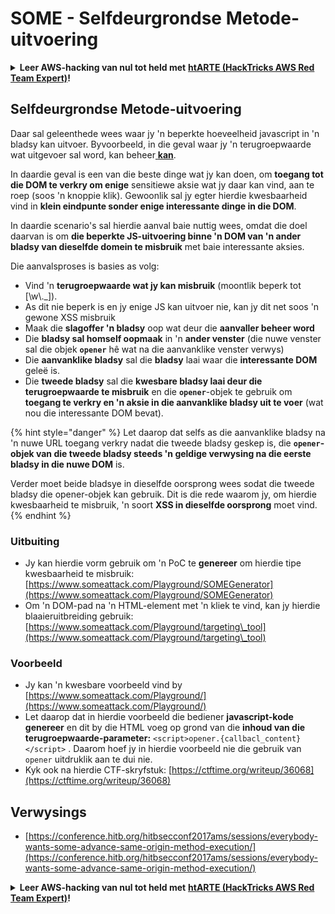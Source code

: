 # SOME - Selfdeurgrondse Metode-uitvoering

<details>

<summary><strong>Leer AWS-hacking van nul tot held met</strong> <a href="https://training.hacktricks.xyz/courses/arte"><strong>htARTE (HackTricks AWS Red Team Expert)</strong></a><strong>!</strong></summary>

* Werk jy in 'n **cybersecurity-maatskappy**? Wil jy jou **maatskappy adverteer in HackTricks**? Of wil jy toegang hê tot die **nuutste weergawe van die PEASS of HackTricks aflaai in PDF-formaat**? Kyk na die [**SUBSCRIPTION PLANS**](https://github.com/sponsors/carlospolop)!
* Ontdek [**The PEASS Family**](https://opensea.io/collection/the-peass-family), ons versameling eksklusiewe [**NFTs**](https://opensea.io/collection/the-peass-family)
* Kry die [**amptelike PEASS & HackTricks swag**](https://peass.creator-spring.com)
* **Sluit aan by die** [**💬**](https://emojipedia.org/speech-balloon/) [**Discord-groep**](https://discord.gg/hRep4RUj7f) of die [**telegram-groep**](https://t.me/peass) of **volg** my op **Twitter** 🐦[**@carlospolopm**](https://twitter.com/hacktricks_live)**.**
* **Deel jou hacktruuks deur PR's in te dien by die** [**hacktricks repo**](https://github.com/carlospolop/hacktricks) **en** [**hacktricks-cloud repo**](https://github.com/carlospolop/hacktricks-cloud).

</details>

## Selfdeurgrondse Metode-uitvoering

Daar sal geleenthede wees waar jy 'n beperkte hoeveelheid javascript in 'n bladsy kan uitvoer. Byvoorbeeld, in die geval waar jy 'n terugroepwaarde wat uitgevoer sal word, kan beheer[ **kan**](./#javascript-function).

In daardie geval is een van die beste dinge wat jy kan doen, om **toegang tot die DOM te verkry om enige** sensitiewe aksie wat jy daar kan vind, aan te roep (soos 'n knoppie klik). Gewoonlik sal jy egter hierdie kwesbaarheid vind in **klein eindpunte sonder enige interessante dinge in die DOM**.

In daardie scenario's sal hierdie aanval baie nuttig wees, omdat die doel daarvan is om **die beperkte JS-uitvoering binne 'n DOM van 'n ander bladsy van dieselfde domein te misbruik** met baie interessante aksies.

Die aanvalsproses is basies as volg:

* Vind 'n **terugroepwaarde wat jy kan misbruik** (moontlik beperk tot \[\w\\.\_]).
* As dit nie beperk is en jy enige JS kan uitvoer nie, kan jy dit net soos 'n gewone XSS misbruik
* Maak die **slagoffer 'n bladsy** oop wat deur die **aanvaller beheer word**
* Die **bladsy sal homself oopmaak** in 'n **ander venster** (die nuwe venster sal die objek **`opener`** hê wat na die aanvanklike venster verwys)
* Die **aanvanklike bladsy** sal die **bladsy** laai waar die **interessante DOM** geleë is.
* Die **tweede bladsy** sal die **kwesbare bladsy laai deur die terugroepwaarde te misbruik** en die **`opener`**-objek te gebruik om **toegang te verkry en 'n aksie in die aanvanklike bladsy uit te voer** (wat nou die interessante DOM bevat).

{% hint style="danger" %}
Let daarop dat selfs as die aanvanklike bladsy na 'n nuwe URL toegang verkry nadat die tweede bladsy geskep is, die **`opener`-objek van die tweede bladsy steeds 'n geldige verwysing na die eerste bladsy in die nuwe DOM** is.

Verder moet beide bladsye in dieselfde oorsprong wees sodat die tweede bladsy die opener-objek kan gebruik. Dit is die rede waarom jy, om hierdie kwesbaarheid te misbruik, 'n soort **XSS in dieselfde oorsprong** moet vind.
{% endhint %}

### Uitbuiting

* Jy kan hierdie vorm gebruik om 'n PoC te **genereer** om hierdie tipe kwesbaarheid te misbruik: [https://www.someattack.com/Playground/SOMEGenerator](https://www.someattack.com/Playground/SOMEGenerator)
* Om 'n DOM-pad na 'n HTML-element met 'n kliek te vind, kan jy hierdie blaaieruitbreiding gebruik: [https://www.someattack.com/Playground/targeting\_tool](https://www.someattack.com/Playground/targeting\_tool)

### Voorbeeld

* Jy kan 'n kwesbare voorbeeld vind by [https://www.someattack.com/Playground/](https://www.someattack.com/Playground/)
* Let daarop dat in hierdie voorbeeld die bediener **javascript-kode genereer** en dit by die HTML voeg op grond van die **inhoud van die terugroepwaarde-parameter:** `<script>opener.{callbacl_content}</script>` . Daarom hoef jy in hierdie voorbeeld nie die gebruik van `opener` uitdruklik aan te dui nie.
* Kyk ook na hierdie CTF-skryfstuk: [https://ctftime.org/writeup/36068](https://ctftime.org/writeup/36068)

## Verwysings

* [https://conference.hitb.org/hitbsecconf2017ams/sessions/everybody-wants-some-advance-same-origin-method-execution/](https://conference.hitb.org/hitbsecconf2017ams/sessions/everybody-wants-some-advance-same-origin-method-execution/)

<details>

<summary><strong>Leer AWS-hacking van nul tot held met</strong> <a href="https://training.hacktricks.xyz/courses/arte"><strong>htARTE (HackTricks AWS Red Team Expert)</strong></a><strong>!</strong></summary>

* Werk jy in 'n **cybersecurity-maatskappy**? Wil jy jou **maatskappy adverteer in HackTricks**? Of wil jy toegang hê tot die **nuutste weergawe van die PEASS of HackTricks aflaai in PDF-formaat**? Kyk na die [**SUBSCRIPTION PLANS**](https://github.com/sponsors/carlospolop)!
* Ontdek [**The PEASS Family**](https://opensea.io/collection/the-peass-family), ons versameling eksklusiewe [**NFTs**](https://opensea.io/collection/the-peass-family)
* Kry die [**amptelike PEASS & HackTricks swag**](https://peass.creator-spring.com)
* **Sluit aan by die** [**💬**](https://emojipedia.org/speech-balloon/) [**Discord-groep**](https://discord.gg/hRep4RUj7f) of die [**telegram-groep**](https://t.me/peass) of **volg** my op **Twitter** 🐦[**@carlospolopm**](https://twitter.com/hacktricks_live)**.**
* **Deel jou hacktruuks deur PR's in te dien by die** [**hacktricks repo**](https://github.com/carlospolop/hacktricks) **en** [**hacktricks-cloud repo**](https://github.com/carlospolop/hacktricks-cloud).

</details>

